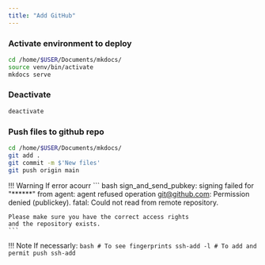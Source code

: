 ```yaml
---
title: "Add GitHub"
---
```


### Activate environment to deploy
``` bash linenums='1'
cd /home/$USER/Documents/mkdocs/
source venv/bin/activate
mkdocs serve
```

### Deactivate
``` bash linenums='1'
deactivate
```

### Push files to github repo
``` bash linenums='1'
cd /home/$USER/Documents/mkdocs/
git add .
git commit -m $'New files'
git push origin main
```

!!! Warning
    If error acourr
    ``` bash
    sign_and_send_pubkey: signing failed for "******" from agent: agent refused operation
    git@github.com: Permission denied (publickey).
    fatal: Could not read from remote repository.
    
    Please make sure you have the correct access rights
    and the repository exists.
    ```

!!! Note
    If necessarly:
    ``` bash
    # To see fingerprints
    ssh-add -l
    # To add and permit push
    ssh-add
    ```
